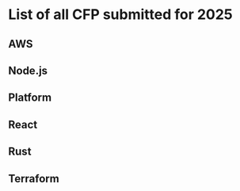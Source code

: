 # List of all CFP submitted for 2025

## AWS

## Node.js

## Platform

## React

## Rust

## Terraform